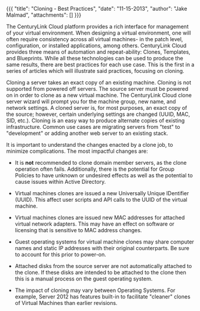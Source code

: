 {{{
  "title": "Cloning - Best Practices",
  "date": "11-15-2013",
  "author": "Jake Malmad",
  "attachments": []
}}}

The CenturyLink Cloud platform provides a rich interface for management of your virtual environment. When designing a virtual environment, one will often require consistency across all virtual machines- in the patch level, configuration, or installed applications, among others. CenturyLink Cloud provides three means of automation and repeat-ability: Clones, Templates, and Blueprints. While all these technologies can be used to produce the same results, there are best practices for each use case. This is the first in a series of articles which will illustrate said practices, focusing on cloning.

Cloning a server takes an exact copy of an existing machine. Cloning is not supported from powered off servers. The source server must be powered on in order to clone as a new virtual machine. The CenturyLink Cloud clone server wizard will prompt you for the machine group, new name, and network settings. A cloned server is, for most purposes, an exact copy of the source; however, certain underlying settings are changed (UUID, MAC, SID, etc.). Cloning is an easy way to produce alternate copies of existing infrastructure. Common use cases are migrating servers from "test" to "development" or adding another web server to an existing stack.

It is important to understand the changes enacted by a clone job, to minimize complications. The most impactful changes are:

- It is **not** recommended to clone domain member servers, as the clone operation often fails. Additionally, there is the potential for Group Policies to have unknown or undesired effects as well as the potential to cause issues within Active Directory.

- Virtual machines clones are issued a new Universally Unique IDentifier (UUID). This affect user scripts and API calls to the UUID of the virtual machine.

- Virtual machines clones are issued new MAC addresses for attached virtual network adapters. This may have an effect on software or licensing that is sensitive to MAC address changes.

- Guest operating systems for virtual machine clones may share computer names and static IP addresses with their original counterparts. Be sure to account for this prior to power-on.

- Attached disks from the source server are not automatically attached to the clone. If these disks are intended to be attached to the clone then this is a manual process on the guest operating system.

- The impact of cloning may vary between Operating Systems. For example, Server 2012 has features built-in to facilitate "cleaner" clones of Virtual Machines than earlier revisions.
